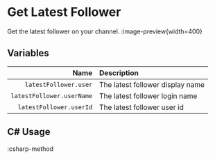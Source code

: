 # Get Latest Follower
Get the latest follower on your channel.
:image-preview{width=400}

## Variables
Name | Description
----:|:------------
`latestFollower.user` | The latest follower display name
`latestFollower.userName` | The latest follower login name
`latestFollower.userId` | The latest follower user id

## C# Usage
:csharp-method